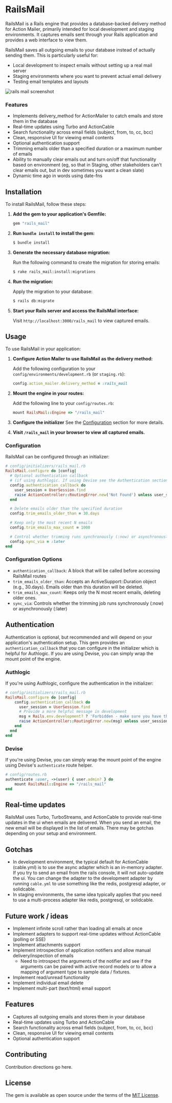 # RailsMail
RailsMail is a Rails engine that provides a database-backed delivery method for Action Mailer, primarily intended for local development and staging environments. It captures emails sent through your Rails application and provides a web interface to view them.

RailsMail saves all outgoing emails to your database instead of actually sending them. This is particularly useful for:
- Local development to inspect emails without setting up a real mail server
- Staging environments where you want to prevent actual email delivery
- Testing email templates and layouts

![rails mail screenshot](rails-mail-demo.png)

### Features
* Implements delivery_method for ActionMailer to catch emails and store them in the database
* Real-time updates using Turbo and ActionCable
* Search functionality across email fields (subject, from, to, cc, bcc)
* Clean, responsive UI for viewing email contents
* Optional authentication support
* Trimming emails older than a specified duration or a maximum number of emails
* Ability to manually clear emails out and turn on/off that functionality based on environment (eg, so that in Staging, other stakeholders can't clear emails out, but in dev sometimes you want a clean slate)
* Dynamic time ago in words using date-fns

## Installation

To install RailsMail, follow these steps:

1. **Add the gem to your application's Gemfile:**

   ```ruby
   gem "rails_mail"
   ```

2. **Run `bundle install` to install the gem:**

   ```bash
   $ bundle install
   ```

3. **Generate the necessary database migration:**

   Run the following command to create the migration for storing emails:

   ```bash
   $ rake rails_mail:install:migrations
   ```

4. **Run the migration:**

   Apply the migration to your database:

   ```bash
   $ rails db:migrate
   ```

5. **Start your Rails server and access the RailsMail interface:**

   Visit `http://localhost:3000/rails_mail` to view captured emails.


## Usage

To use RailsMail in your application:

1. **Configure Action Mailer to use RailsMail as the delivery method:**

   Add the following configuration to your `config/environments/development.rb` (or `staging.rb`):

   ```ruby
   config.action_mailer.delivery_method = :rails_mail
   ```

2. **Mount the engine in your routes:**

   Add the following line to your `config/routes.rb`:

   ```ruby
   mount RailsMail::Engine => "/rails_mail"
   ```

3. **Configure the initializer**
   See the [Configuration](#configuration) section for more details.

4. **Visit `/rails_mail` in your browser to view all captured emails.**

### Configuration

RailsMail can be configured through an initializer:

```ruby
# config/initializers/rails_mail.rb
RailsMail.configure do |config|
  # Optional authentication callback
  # (if using Authlogic. If using Devise see the Authentication section)
  config.authentication_callback do
    user_session = UserSession.find
    raise ActionController::RoutingError.new('Not Found') unless user_session&.user&.admin?
  end

  # Delete emails older than the specified duration
  config.trim_emails_older_than = 30.days

  # Keep only the most recent N emails
  config.trim_emails_max_count = 1000

  # Control whether trimming runs synchronously (:now) or asynchronously (:later)
  config.sync_via = :later
end
```

### Configuration Options

- `authentication_callback`: A block that will be called before accessing RailsMail routes
- `trim_emails_older_than`: Accepts an ActiveSupport::Duration object (e.g., 30.days). Emails older than this duration will be deleted.
- `trim_emails_max_count`: Keeps only the N most recent emails, deleting older ones.
- `sync_via`: Controls whether the trimming job runs synchronously (:now) or asynchronously (:later)

## Authentication
Authentication is optional, but recommended and will depend on your application's authentication setup. This gem provides an `authentication_callback` that you can configure in the initializer which is helpful for Authlogic. If you are using Devise, you can simply wrap the mount point of the engine. 

### Authlogic

If you're using Authlogic, configure the authentication in the initializer:
```ruby
# config/initializers/rails_mail.rb
RailsMail.configure do |config|
    config.authentication_callback do
      user_session = UserSession.find
      # Provide a more helpful message in development
      msg = Rails.env.development? ? 'Forbidden - make sure you have the correct permission in config/initializers/rails_mail.rb' : 'Not Found'
      raise ActionController::RoutingError.new(msg) unless user_session&.user&.admin?
    end
  end
end
```

### Devise

If you're using Devise, you can simply wrap the mount point of the engine using Devise's `authenticate` route helper.

```ruby
# config/routes.rb
authenticate :user, ->(user) { user.admin? } do
    mount RailsMail::Engine => "/rails_mail"
end
```

## Real-time updates

RailsMail uses Turbo, TurboStreams, and ActionCable to provide real-time updates in the ui when emails are delivered. When you send an email, the new email will be displayed in the list of emails. There may be gotchas depending on your setup and environment.

## Gotchas

- In development environment, the typical default for ActionCable (cable.yml) is to use the async adapter which is an in-memory adapter. If you try to send an email from the rails console, it will not auto-update the ui. You can change the adapter to the development adapter by running `cable.yml` to use something like the redis, postgresql adapter, or solidcable. 
- In staging environments, the same idea typically applies that you need to use a multi-process adapter like redis, postgresql, or solidcable.

## Future work / ideas

- Implement infinite scroll rather than loading all emails at once
- Implement adapters to support real-time updates without ActionCable (polling or SSE)
- Implement attachments support
- Implement introspection of application notifiers and allow manual delivery/inspection of emails
  - Need to introspect the arguments of the notifier and see if the arguments can be paired with active record models or to allow a mapping of argument type to sample data / fixtures. 
- Implement read/unread functionality
- Implement individual email delete
- Implement multi-part (text/html) email support
  
## Features
- Captures all outgoing emails and stores them in your database
- Real-time updates using Turbo and ActionCable
- Search functionality across email fields (subject, from, to, cc, bcc)
- Clean, responsive UI for viewing email contents
- Optional authentication support

## Contributing
Contribution directions go here.

## License
The gem is available as open source under the terms of the [MIT License](https://opensource.org/licenses/MIT).

